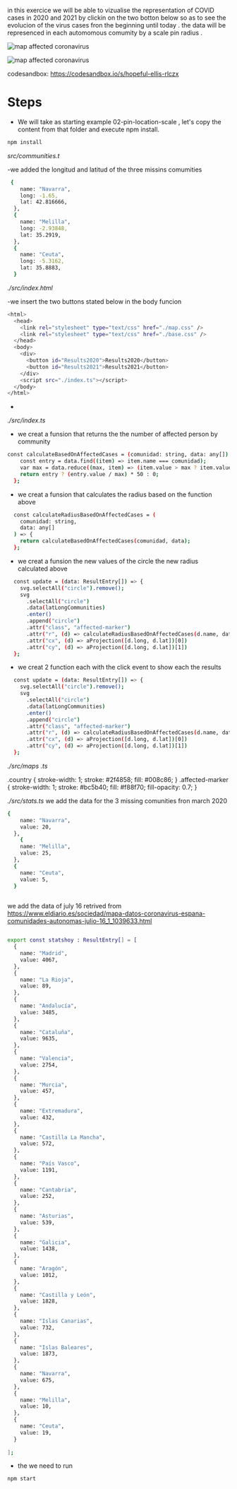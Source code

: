 in this exercice we will be able to vizualise the representation of COVID cases in 2020 and 2021 by clickin on the two botton below so as to see the evolucion of the virus cases fron the beginning until today .
the data will be represenced in each automomous comumity by a scale pin radius .

![map affected coronavirus](./content/result2020.PNG "affected coronavirus")


![map affected coronavirus](./content/result2021.png "affected coronavirus")

codesandbox: https://codesandbox.io/s/hopeful-ellis-rlczx



# Steps

- We will take as starting example 02-pin-location-scale , let's copy the content from that folder and execute npm install.

```bash
npm install
```
 _src/communities.t_
 
 -we added the longitud and latitud of the three missins comumities 
 
```bash
 {
    name: "Navarra",
    long: -1.65,
    lat: 42.816666,
  },
  {
    name: "Melilla",
    long: -2.93848,
    lat: 35.2919,
  },
  {
    name: "Ceuta",
    long: -5.3162,
    lat: 35.8883,
  }
```

  
  _./src/index.html_
  
 -we insert the two buttons stated below in the body funcion 

```bash
<html>
  <head>
    <link rel="stylesheet" type="text/css" href="./map.css" />
    <link rel="stylesheet" type="text/css" href="./base.css" />
  </head>
  <body>
    <div>
      <button id="Results2020">Results2020</button>
      <button id="Results2021">Results2021</button>
    </div>
    <script src="./index.ts"></script>
  </body>
</html>
```
-

_./src/index.ts_


- we creat a funsion that returns the the number of affected person by community 

```bash
const calculateBasedOnAffectedCases = (comunidad: string, data: any[]) => {
    const entry = data.find((item) => item.name === comunidad);
    var max = data.reduce((max, item) => (item.value > max ? item.value : max), 0);
    return entry ? (entry.value / max) * 50 : 0;
  };

```

- we creat a funsion that calculates the radius based on the function above  

```bash
  const calculateRadiusBasedOnAffectedCases = (
    comunidad: string,
    data: any[]
  ) => {
    return calculateBasedOnAffectedCases(comunidad, data);
  };

```

- we creat a funsion the new values of the circle the new radius calculated above  

```bash
  const update = (data: ResultEntry[]) => {
    svg.selectAll("circle").remove();
    svg
      .selectAll("circle")
      .data(latLongCommunities)
      .enter()
      .append("circle")
      .attr("class", "affected-marker")
      .attr("r", (d) => calculateRadiusBasedOnAffectedCases(d.name, data))
      .attr("cx", (d) => aProjection([d.long, d.lat])[0])
      .attr("cy", (d) => aProjection([d.long, d.lat])[1])      
  };

```


- we creat 2  function each with the click event to show each the results   

```bash
  const update = (data: ResultEntry[]) => {
    svg.selectAll("circle").remove();
    svg
      .selectAll("circle")
      .data(latLongCommunities)
      .enter()
      .append("circle")
      .attr("class", "affected-marker")
      .attr("r", (d) => calculateRadiusBasedOnAffectedCases(d.name, data))
      .attr("cx", (d) => aProjection([d.long, d.lat])[0])
      .attr("cy", (d) => aProjection([d.long, d.lat])[1])      
  };

```
_./src/maps .ts_

.country {
  stroke-width: 1;
  stroke: #2f4858;
  fill: #008c86;
}
.affected-marker {
  stroke-width: 1;
  stroke: #bc5b40;
  fill: #f88f70;
  fill-opacity: 0.7;
} 

_./src/stats.ts_
we add the data for the 3 missing comunities fron march 2020
```bash
{
    name: "Navarra",
    value: 20,
  },
    {
    name: "Melilla",
    value: 25,
  },
  {
    name: "Ceuta",
    value: 5,
  }
  
```
we add the data of july 16 retrived from https://www.eldiario.es/sociedad/mapa-datos-coronavirus-espana-comunidades-autonomas-julio-16_1_1039633.html

```bash

export const statshoy : ResultEntry[] = [
  {
    name: "Madrid",
    value: 4067,
  },
  {
    name: "La Rioja",
    value: 89,
  },
  {
    name: "Andalucía",
    value: 3485,
  },
  {
    name: "Cataluña",
    value: 9635,
  },
  {
    name: "Valencia",
    value: 2754,
  },
  {
    name: "Murcia",
    value: 457,
  },
  {
    name: "Extremadura",
    value: 432,
  },
  {
    name: "Castilla La Mancha",
    value: 572,
  },
  {
    name: "País Vasco",
    value: 1191,
  },
  {
    name: "Cantabria",
    value: 252,
  },
  {
    name: "Asturias",
    value: 539,
  },
  {
    name: "Galicia",
    value: 1438,
  },
  {
    name: "Aragón",
    value: 1012,
  },
  {
    name: "Castilla y León",
    value: 1828,
  },
  {
    name: "Islas Canarias",
    value: 732,
  },
  {
    name: "Islas Baleares",
    value: 1873,
  },
  {
    name: "Navarra",
    value: 675,
  },
  {
    name: "Melilla",
    value: 10,
  },
  {
    name: "Ceuta",
    value: 19,
  }
  
];

```

- the we need to run 

```bash
npm start 
```























